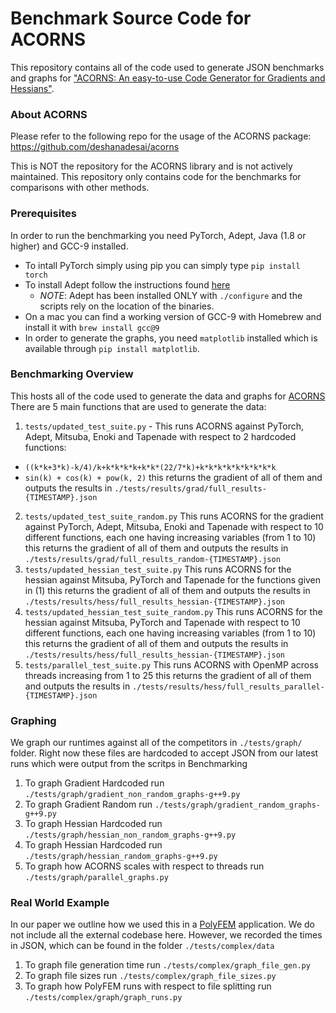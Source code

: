 # Benchmark Source Code for ACORNS

This repository contains all of the code used to generate JSON benchmarks and graphs for ["ACORNS: An easy-to-use Code Generator for Gradients and Hessians"](https://arxiv.org/abs/2007.05094).

### About ACORNS

Please refer to the following repo for the usage of the ACORNS package: https://github.com/deshanadesai/acorns

This is NOT the repository for the ACORNS library and is not actively maintained. This repository only contains code for the benchmarks for comparisons with other methods.

### Prerequisites

In order to run the benchmarking you need PyTorch, Adept, Java (1.8 or higher) and GCC-9 installed.
- To intall PyTorch simply using pip you can simply type `pip install torch`
- To install Adept follow the instructions found [here](http://www.met.reading.ac.uk/clouds/adept/documentation.html)
  -   *NOTE*: Adept has been installed ONLY with `./configure` and the scripts rely on the location of the binaries.
- On a mac you can find a working version of GCC-9 with Homebrew and install it with `brew install gcc@9`
- In order to generate the graphs, you need `matplotlib` installed which is available through `pip install matplotlib`.

### Benchmarking Overview

This hosts all of the code used to generate the data and graphs for [ACORNS](https://arxiv.org/abs/2007.05094)
There are 5 main functions that are used to generate the data:
1. `tests/updated_test_suite.py` - This runs ACORNS against PyTorch, Adept, Mitsuba, Enoki and Tapenade with respect to 2 hardcoded functions:
  - `((k*k+3*k)-k/4)/k+k*k*k*k+k*k*(22/7*k)+k*k*k*k*k*k*k*k*k`
  - `sin(k) + cos(k) + pow(k, 2)`
this returns the gradient of all of them and outputs the results in `./tests/results/grad/full_results-{TIMESTAMP}.json`
2. `tests/updated_test_suite_random.py` This runs ACORNS for the gradient against PyTorch, Adept, Mitsuba, Enoki and Tapenade with respect to 10 different functions, each one having increasing variables (from 1 to 10)
this returns the gradient of all of them and outputs the results in `./tests/results/grad/full_results_random-{TIMESTAMP}.json`
3. `tests/updated_hessian_test_suite.py` This runs ACORNS for the hessian against Mitsuba, PyTorch and Tapenade for the functions given in (1)
this returns the gradient of all of them and outputs the results in `./tests/results/hess/full_results_hessian-{TIMESTAMP}.json`
4. `tests/updated_hessian_test_suite_random.py` This runs ACORNS for the hessian against Mitsuba, PyTorch and Tapenade with respect to 10 different functions, each one having increasing variables (from 1 to 10)
this returns the gradient of all of them and outputs the results in `./tests/results/hess/full_results_hessian-{TIMESTAMP}.json`
5. `tests/parallel_test_suite.py` This runs ACORNS with OpenMP across threads increasing from 1 to 25
this returns the gradient of all of them and outputs the results in `./tests/results/hess/full_results_parallel-{TIMESTAMP}.json`

### Graphing

We graph our runtimes against all of the competitors in `./tests/graph/` folder. Right now these files are hardcoded to accept JSON from our latest runs which were output from the scritps in Benchmarking 
1. To graph Gradient Hardcoded run `./tests/graph/gradient_non_random_graphs-g++9.py`
2. To graph Gradient Random run `./tests/graph/gradient_random_graphs-g++9.py`
3. To graph Hessian Hardcoded run `./tests/graph/hessian_non_random_graphs-g++9.py`
4. To graph Hessian Hardcoded run `./tests/graph/hessian_random_graphs-g++9.py`
5. To graph how ACORNS scales with respect to threads run `./tests/graph/parallel_graphs.py`

### Real World Example

In our paper we outline how we used this in a [PolyFEM](https://polyfem.github.io/) application. We do not include all the external codebase here. However, we recorded the times in JSON, which can be found in the folder `./tests/complex/data`

1. To graph file generation time run `./tests/complex/graph_file_gen.py`
2. To graph file sizes run `./tests/complex/graph_file_sizes.py`
3. To graph how PolyFEM runs with respect to file splitting run `./tests/complex/graph/graph_runs.py`
  



